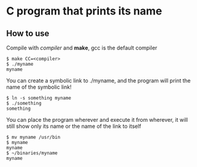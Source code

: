 # C program that prints its name

## How to use

Compile with *compiler* and **make**,
gcc is the default compiler

```
$ make CC=<compiler>
$ ./myname
myname
```

You can create a symbolic link to ./myname,
and the program will print the name of the
symbolic link!

```
$ ln -s something myname
$ ./something
something
```

You can place the program wherever and execute
it from wherever, it will still show only its name
or the name of the link to itself

```
$ mv myname /usr/bin
$ myname
myname
$ ~/binaries/myname
myname
```
